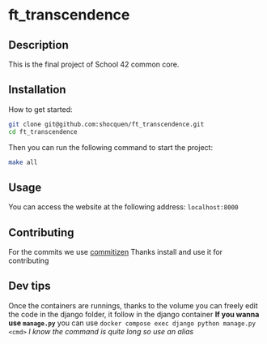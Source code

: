 # ft_transcendence

## Description

This is the final project of School 42 common core.

## Installation

How to get started:

```bash
git clone git@github.com:shocquen/ft_transcendence.git
cd ft_transcendence
```

Then you can run the following command to start the project:

```bash
make all
```

## Usage

You can access the website at the following address: `localhost:8000`

## Contributing

For the commits we use [commitizen](https://commitizen-tools.github.io/commitizen)
Thanks install and use it for contributing

## Dev tips
Once the containers are runnings, thanks to the volume you can freely edit the code in the django folder, it follow in the django container
**If you wanna use `manage.py`** you can use `docker compose exec django python manage.py <cmd>`
*I know the command is quite long so use an alias*
